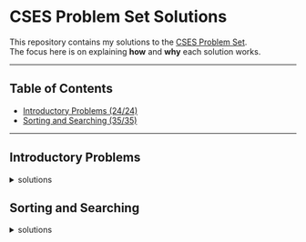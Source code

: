 # CSES Problem Set Solutions

This repository contains my solutions to the [CSES Problem Set](https://cses.fi/problemset/).  
The focus here is on explaining **how** and **why** each solution works.  

---

## Table of Contents
- [Introductory Problems (24/24)](#introductory-problems)
- [Sorting and Searching (35/35)](#sorting-and-searching)

---



## Introductory Problems

<details>
<summary>solutions</summary>
<details>
<summary>Weird Algorithm</summary>



---

### Idea
Start from a number `n` and repeatedly apply the following steps until `n = 1`:
- If `n` is even, divide it by 2.  
- If `n` is odd, multiply it by 3 and add 1.  

### Time Complexity
- O(log n) each operation reduces the number or changes it predictably.

---

</details>

<details>
<summary>Missing Number</summary>

---

### Problem Idea
- The sum of numbers from 1 to n is `total = n*(n+1)/2`.  
- Read the `n-1` numbers from input and calculate their sum.  
- Subtract this sum from the total to find the missing number.

### Time Complexity
- O(n). Space: O(1).

---

</details>

<details>
<summary>Repetitions</summary>

---

### Idea
- Iterate through the string while tracking the current run length of identical characters.  
- Update the maximum run length whenever it increases.  
- Reset counter back to 1 when encountering a different character.

### Time Complexity
- O(n). Space: O(1).

---

</details>

<details>
<summary>Increasing Array</summary>

---

### Idea
- Iterate through the array, keeping track of the previous element.  
- If the current element is smaller than the previous, increase it and add the difference to the total operations count.

### Time Complexity
- O(n). Space: O(1).

---

</details>

<details>
<summary>Permutations</summary>

---

### Idea
- For `n = 2` or `n = 3`, no valid permutation exists because consecutive numbers differ by 1.  
- For `n >= 4`, a valid permutation can be constructed by printing all even numbers first, followed by all odd numbers.  

### Time Complexity
- O(n). Space: O(1).

---

</details>

<details>
<summary>Number Spiral</summary>

---

### Idea
- Compare row `r` and column `c` to find the largest value in the spiral for that cell:  
  - If `c >= r`:
    - If `c` is odd: largest value at bottom of column `c^2 - r + 1`  
    - If `c` is even: largest value at top of column `(c-1)^2 + r`
  - If `r > c`:
    - If `r` is even: largest value at rightmost of row `r^2 - c + 1`  
    - If `r` is odd: largest value at leftmost of row `(r-1)^2 + c`  

### Time Complexity
- O(1)

---

</details>

<details>
<summary>Two Knights</summary>

---

### Idea
- Total ways to place 2 knights on a KxK board: `total = (k^2 * (k^2 - 1)) / 2` (binomial coefficient).  
- Knights attack each other only in `2x3` or `3x2` rectangles. Number of such rectangles: `2*(k-1)*(k-2)`.  
- Each rectangle contains exactly 2 attacking pairs. Total to subtract: `4*(k-1)*(k-2)`.  

### Formula
- `(k^2 * (k^2 - 1))/2 - 4*(k-1)*(k-2)`

### Time Complexity
- O(1)

---

</details>

<details>
<summary>Two Sets</summary>

---

### Idea
- Divide the set `{1, 2, ..., n}` into two sets with equal sum.  

### Total Sum Check
- Total sum `S = n*(n+1)/2`.  
- If `S` is odd, impossible, output `"NO"`.  
- If `S` is even, target sum per set = `S/2`.  

### Algo Steps
1. Initialize `left = 1` and `right = n`.  
2. If `n` is odd, place `right` in the first set and decrement `right`.  
3. Symmetrically pair remaining numbers:
   - `printPairs(left+1, right-1)` first set  
   - `printPairs(left, right)` second set  

### Key Insight
- Symmetric pairing `(i,n), (i+1,n-1), ...` ensures equal sums in both sets.

### Time Complexity
- O(n)

---

</details>




<details> 

<summary>Bit Strings</summary>

---


### Idea
- Count the number of binary strings of length `n`.  
- Each position can be either `0` or `1`, so total strings = `2^n`.  
- Since the answer can be very large, compute it modulo `10^9 + 7`.

### Algo Steps
1. Use binary exponentiation to compute `2^n % MOD` efficiently.  
   - Initialize `result = 1` and `base = 2`.  
   - While `n > 0`:
     - If the least significant bit of `n` is 1, multiply `result` by `base` modulo `MOD`.  
     - Square the `base` modulo `MOD`.  
     - Right shift `n` by 1 bit (`n >>= 1`).  

### Tricks
- Binary exponentiation reduces time complexity from O(n) to O(log n) by squaring the base and using bit manipulation.  

### Time Complexity
- O(log n) each bit of `n` is processed once.  

### Space Complexity
- O(1) only a few variables (`result`, `base`) are used.



---


</details>


<details>
<summary>Trailing Zeros</summary>

---

### Idea
- Count the number of trailing zeros in `n!` (n factorial).  
- Trailing zeros are created by factors of 10 in the factorial.  
- Since `10 = 2 * 5` and there are always more 2s than 5s in `n!`, the number of trailing zeros equals the number of times 5 divides `n!`.

### Algo Steps
1. Initialize a counter `count = 0` and a variable `factorial = 5`.  
2. While `factorial <= n`:
   - Add `n / factorial` (integer division) to `cnt`.  
   - Multiply `factorial` by 5 for the next power of 5.  
3. Output `count`.

### Tricks
- Only powers of 5 matter because 2s are abundant.  
- This requires a **very specific piece of knowledge**: understanding how factorials factor into primes.  
- There’s no need to compute `n!` explicitly, which would overflow quickly.  

### Time Complexity
- O(log_5 n) each power of 5 up to `n` is processed once.  

### Space Complexity
- O(1) only a few variables (`count`, `factorial`) are used.

### Dislike This Problem!!!!!
- Honestly, this problem is a bit *annoying* because it hinges entirely on knowing the 2*5 factorization trick.  
- Without that knowledge there’s no intuitive way to solve it efficiently, making it feel more like a “trivia fact” than a fun challenge.

---

</details>




<details>
<summary>Coin Piles</summary>

---

### Idea
- You are given two piles of coins with `a` and `b` coins.  
- On each move, you can remove either:
  - 2 coins from one pile and 1 coin from the other.  
- Determine if it is possible to empty both piles using these moves.

### Algo Steps
1. Ensure `a <= b` (swap if necessary).  
2. If `b > 2 * a`, it is **impossible** to empty both piles output `"NO"`.  
   - Reason: You cannot remove enough coins from the smaller pile to balance the larger.  
3. Compute the difference `diff = b - a`.  
4. Subtract `diff` moves of `(2 from larger, 1 from smaller)` to balance the piles:  
   - `b -= 2 * diff`  
   - `a -= diff`  
5. Now both piles are equal or nearly equal.  
6. Check divisibility conditions:  
   - If `a % 3 == 0` and `b % 3 == 0` = `"YES"`  
   - Or if `a % 3 == 1` and `b % 3 == 2` = `"YES"`  
   - Otherwise = `"NO"`

### Tricks
- Each move reduces the total number of coins by 3.  
- After removing difference-based moves, the remaining coins must be divisible according to the move rules.  
- This problem boils down to arithmetic reasoning, not simulation.

### Time Complexity
- O(1) per test case only a few arithmetic operations.  
- O(t) overall for `t` test cases.

### Space Complexity
- O(1) only a few variables are used.


---

</details>



<details>

<summary>Palindrome Reorder</summary>

---

### Idea
- Given a string, check if its letters can be rearranged to form a palindrome.  
- A string can form a palindrome if **at most one character has an odd count**.  
- Construct the palindrome by placing letters symmetrically around the center.

### Algo Steps
1. Count the frequency of each character in the string.  
2. Count how many characters have an odd frequency.  
   - If more than one, **output `"NO SOLUTION"`** and stop.  
3. Initialize a new string `answer` of the same length as the input.  
4. Use two pointers, `left` and `right`, to place characters symmetrically:  
   - For characters with even counts, place half at the `left` end and half at the `right` end.  
   - Decrement the character count accordingly.  
5. If there is a character with an odd count, place it in the middle (`answer[left]`).  

### Tricks
- Constructing a new string avoids issues from modifying the original string in place.  
- Symmetric placement ensures the resulting string is a valid palindrome.  

### Time Complexity
- O(n + 26) = O(n) counting characters and placing them takes linear time.  

### Space Complexity
- O(n) for the `answer` string and O(1) for the frequency array.

---

</details>


<details>

<summary>Gray Code</summary>

---

### Idea
- Generate the Gray code sequence of length `n`.  
- Gray code is a binary sequence where two successive numbers differ in exactly one bit.  
- Total number of codes = `2^n`.

### Algo Steps
1. Loop through all numbers `i` from `0` to `2^n - 1`.  
2. Convert each number into its Gray code using the formula:  
   - `gray = i ^ (i >> 1)` shifts the number right by one bit.  
   - XOR ensures that only one bit changes between consecutive numbers.  
3. Use a `bitset` to convert the number to a fixed-length binary string.  
4. Print only the last `n` bits to ensure consistent width.

### Tricks
- The formula `i ^ (i >> 1)` guarantees a Gray code sequence.  
- Using `bitset` simplifies binary formatting and avoids manual padding.  

### Time Complexity
- O(2^n) we must generate and print each of the `2^n` codes.  

### Space Complexity
- O(1) apart from the output string, only a few variables are used.  

---

</details>


<details>

<summary>Tower of Hanoi</summary>

---

### Idea
- The Tower of Hanoi puzzle has three rods and `n` disks of different sizes stacked on one rod in decreasing order (largest at the bottom).  
- The goal is to move all disks from the source rod to the target rod, following these rules:  
  1. Only one disk can be moved at a time.  
  2. Each move takes the top disk from one rod and places it on another.  
  3. No disk may be placed on top of a smaller disk.  


### Algo Steps
1. Define a recursive function `solve(from, to, aux, count)` that moves `count` disks:
   - If `count == 0`, return (base case).  
   - Move `count-1` disks from `from = aux` using `to` as helper.  
   - Move the largest disk from `from = to`.  
   - Move `count-1` disks from `aux = to` using `from` as helper.  
2. Read input `n` (the number of disks).  
3. Print the total number of moves: `2^n - 1`.  
4. Call `solve(1, 3, 2, n)` to move all disks from rod 1 to rod 3.  


### Tricks
- The recursion naturally models the puzzle’s divide-and-conquer structure.  
- The sequence of moves generated by recursion is guaranteed to solve the puzzle in the minimum number of steps.  


### Time Complexity
- O(2^n) each move is printed, and there are `2^n - 1` moves in total.  

### Space Complexity
- O(n) recursion depth is proportional to the number of disks.  

---

</details>



<details>
<summary>Creating Strings</summary>

---

### Idea
- Given a string `s` of length `n`, generate all distinct permutations of its characters.  
- Output the number of unique permutations followed by each permutation in lexicographic order.  

### Algo Steps
1. Define the DFS function:
   - `current_string`: stores the prefix being built.  
   - `remaining_letters`: stores the unused characters.  
   - If `remaining_letters` is empty, insert the constructed string into a set.  
2. For each position, choose one character, append it to `current_string`, and recurse on the reduced `remaining_letters`.  
3. Use a `set<string>` to automatically handle duplicates (important when the input string contains repeated characters).  
4. After DFS finishes, print the set size and each stored permutation in order.  

### Tricks
- DFS explores all possible orderings of characters.  
- Using a set ensures uniqueness and gives automatic lexicographic ordering.  

### Time Complexity
- **O(n · n!)** in the worst case (since there are `n!` permutations and each string construction takes O(n)).  
- With repeated characters, the number of unique permutations is lower.  
- This solution only works because n is no greater than 8 :)

### Space Complexity
- **O(n!)** to store all unique permutations in the set.  
- **O(n)** recursion depth for DFS. 


---
</details>


<details>
<summary>Apple Division</summary>

---

### Idea
- You are given `n` apples with integer weights.  
- Split them into two groups such that the **absolute difference of their total weights** is minimized.  

### Algo Steps
1. Use recursive DFS to try all possible partitions:  
   - At each step, decide whether to place the current apple into the **left group** or the **right group**.  
   - When all apples are assigned, compute the difference `abs(left - right)` and update the minimum.  
2. Start the DFS with the first apple placed in the left group to avoid symmetric duplicates.  
3. After recursion finishes, print the minimal difference.  

### Tricks
- The problem is equivalent to finding a partition of the array into two subsets with the closest possible sums.  
- DFS (brute force) is efficient enough because `n ≤ 20`, meaning at most `2^20 ≈ 1e6` recursive states.  

### Time Complexity
- **O(2^n)** since each apple can go to one of two groups.  
- This is feasible for `n ≤ 20`.  

### Space Complexity
- **O(n)** recursion depth (one function call per apple).  

---
</details>



<details>
<summary>Chessboard and Queens</summary>

---

### Idea
- You have an `8x8` chessboard with some squares blocked (`*`).  
- Place **8 queens** on the board such that no two queens attack each other and no queen is placed on a blocked square.  

### Algo Steps
1. Use **recursive DFS** column by column:  
   - For the current column, try placing a queen in each row.  
   - Skip rows that are blocked or attacked by previously placed queens.  
2. Maintain arrays to quickly check conflicts:  
   - `check_row[row]` whether a row already has a queen.  
   - `check_column[col]` whether a column already has a queen.  
   - `check_diag_left[row+col]` whether the top-left to bottom-right diagonal has a queen.  
   - `check_diag_right[N-1+row-col]` whether the top-right to bottom-left diagonal has a queen.  
3. When placing a queen:  
   - Mark the row, column, and diagonals as occupied.  
   - Recurse to the next column with `queen_count + 1`.  
   - Backtrack by unmarking after recursion.  
4. If `queen_count == 8` (all queens placed), increment the solution count.  
5. At the end, print the total number of valid arrangements.  

### Tricks
- **Column-first DFS** ensures each column has exactly one queen, simplifying conflict checks.  
- Using **precomputed arrays for rows and diagonals** allows O(1) conflict checks per placement.  
- Backtracking guarantees all valid configurations are explored without double counting.  

### Time Complexity
- **O(8!)** roughly 40,000. 
- Efficient enough because `N = 8`.  

### Space Complexity
- **O(N)** recursion depth and arrays for rows, columns, and diagonals (constant size for N=8).  

---
</details>



<details>
<summary>Raab Game</summary>

---

### Idea
- You are given three integers: `n` (number of players), `a` (number of players with low skill), and `b` (number of players with high skill).  
- You need to arrange the players in a line such that:
  - The first group has **strictly increasing numbers** for high-skilled players.  
  - The second group has **strictly decreasing numbers** for low-skilled players.  
  - The arrangement satisfies the Raab game rules, or report `NO` if impossible.

### Algo Steps
1. **Check feasibility**:
   - The total of `a + b` must be ≤ `n`.  
   - Both `a` and `b` must be non-zero if one of them is non-zero (special case `a = b = 0` is allowed).  
2. **Construct the line** based on skill:
   - If `a <= b`:
     - Print **low-skilled players in decreasing order** first.  
     - Print **high-skilled players in increasing order** next.  
   - If `a > b`:
     - Print **high-skilled players in increasing order** first.  
     - Print **low-skilled players in decreasing order** next.  
3. **Handle the remaining players**:
   - Fill remaining positions (`n - (a + b)`) with descending numbers before or after the sequences as required to maintain rules.  

### Tricks
- By arranging the **max-skilled group first or last** and using **decreasing/increasing sequences**, the Raab game constraints are satisfied.  
- Using separate functions for small (`handleSmall`) and big (`handleBig`) sequences simplifies construction.  

### Time Complexity
- **O(n)** to construct and print the line.  

### Space Complexity
- **O(1)** extra space; only a few integers are used.  

---
</details>



<details>
<summary>MEX Grid Construction</summary>

---

### Idea
- You are given an integer `n`.  
- Construct an `n x n` grid of integers such that **every row and every column contains distinct numbers starting from 0**, and each number is the **minimum excluded value (MEX)** for its row and column.  

### Algo Steps
1. Initialize two maps:
   - `row_values[row]` to track numbers already used in each row.  
   - `column_values[col]` to track numbers already used in each column.  
2. Loop through each cell `(row, column)`:
   - Start with `val = 0`.  
   - Increment `val` until it is **not present in the current row or column**.  
   - Assign `val` to the current cell.  
   - Insert `val` into both `row_values[row]` and `column_values[column]`.  
3. Print the grid row by row.  

### Tricks
- By always choosing the **smallest non-used number** for each cell (MEX), the algorithm guarantees that **all row and column constraints are satisfied**.  
- Using unordered sets ensures **O(1) average lookup** for previously used numbers.  

### Time Complexity
- **O(n² * n)** in the worst case, because each cell may need to increment `val` up to `n` times.  
- Practically, the number of increments per cell is small, making it efficient for reasonable `n`.  

### Space Complexity
- **O(n²)** to store used values for rows and columns.  

---
</details>


<details>
<summary>Knight Moves Grid</summary>

---

### Idea
- You are given a chessboard of size `n x n`.  
- Starting from the top-left corner `(0,0)`, fill the grid with the **minimum number of knight moves** required to reach each square.  
- A knight in chess moves in an "L-shape": two squares in one direction and one square perpendicular (8 possible moves).

### Algo Steps
1. Define knight move directions using arrays `dr` and `dc` (8 possibilities).  
2. Initialize:
   - `grid[row][col]` to store the minimum number of moves to reach `(row,col)`.  
   - `seen[row][col]` to mark visited squares.  
   - A BFS queue starting from `(0,0)` with distance `0`.  
3. Run **Breadth-First Search (BFS)**:
   - Pop a cell `(row,col)` from the queue.  
   - For each of the 8 knight moves, compute `(moveRow, moveColumn)`.  
   - If the new cell is within bounds and not visited:  
     - Mark it visited.  
     - Assign `grid[moveRow][moveColumn] = grid[row][col] + 1`.  
     - Push it into the BFS queue.  
4. After BFS completes, print the grid row by row.  

### Tricks
- BFS guarantees the shortest path in an unweighted graph.  
- Treating each square as a graph node and knight moves as edges ensures that the first time a square is reached, it's via the **minimum number of moves**.  

### Time Complexity
- **O(n²)**, since each of the `n²` cells is visited at most once and each cell checks up to 8 moves.  

### Space Complexity
- **O(n²)** for the grid and visited arrays, plus the BFS queue.  

---
</details>



<details>
<summary>Grid Coloring I</summary>

---

### Idea
- You are given an `n x m` grid filled with letters `A, B, C, D`.  
- The task is to **recolor the grid** so that:
  1. Each cell is replaced with the **next letter cyclically** (`A to B to C to D to A`).  
  2. No two adjacent cells (above or left) have the same letter.  
- If it’s not possible (conflict cycles endlessly), output `"IMPOSSIBLE"`.



### Algo Steps
1. **Read input dimensions** `n, m` and the initial grid.  
2. For each cell `(row, column)`:
   - Shift the current character cyclically using:  
     ```
     c = 'A' + (c - 'A' + 1) % 4
     ```
   - Check for adjacency conflicts:
     - If `column > 0` and the new character equals the **left neighbor**.  
     - If `row > 0` and the new character equals the **top neighbor**.  
   - If a conflict occurs, keep shifting forward cyclically.  
   - Track the number of attempts. If more than **4 shifts** are required, print `"IMPOSSIBLE"` and terminate.  
3. Print the modified grid row by row.  


### Tricks
- Since there are only 4 letters (`A-D`), trying at most 4 shifts ensures we cover all possibilities.  
- The `count >= 5` guard ensures we don’t get stuck in an infinite loop where no valid letter can be placed.  


### Time Complexity
- **O(n × m × 4)** ≈ **O(n × m)**, since each cell tries at most 4 shifts.  

### Space Complexity
- **O(n × m)** for storing the grid.  

---
</details>



<details>
<summary>Digit Queries</summary>

---

### Idea
- Imagine concatenating all positive integers into an infinite sequence:  123456789101112131415...
- Given an index `k`, find which **digit** appears at that position.


### Algo Steps
1. **Initialization**  
 - Start with numbers of length `len = 1`.  
 - The total count of digits in this block = `9` (since numbers `1–9` are single-digit).  

2. **Find the block containing `k`**  
 - While `k` is greater than the number of digits in the current block (`total * len`), subtract and move to the next block.  
 - Update:
   - `len` (digit length of numbers in the block).  
   - `total` (number of numbers in this block).  

3. **Locate the exact number and digit**  
 - `start = 10^(len-1)` (first number in this block).  
 - `numberIndex = (k-1) / len` (which number in this block).  
 - `digitIndex = (k-1) % len` (which digit inside that number).  

4. **Extract the digit**  
 - `number = start + numberIndex`.  
 - Convert to string and take `s[digitIndex]`.  


### Example Walkthrough
- Query: `k = 15`  
- Sequence: 123456789101112131415...
- Step 1: len = 1 and digits covered = 9
   - k = 15 > 9, subtract, k = 6, len = 2
- Step 2: len = 2, numbers from 10 to 99
   - Each contributes 2 digits, so block fits.
- Step 3: start = 10, numberIndex = (6-1)/2 = 2, digitIndex = (6-1)%2 = 1
   - number = 10 + 2 = 12, "12"
   - Answer = "12"[1] = 2

So the **15th digit = 2**.


### Complexity
- **Time Complexity**: O(log k), since we jump across digit-length blocks.  
- **Space Complexity**: O(1), only storing small variables and at most one string.  

---
</details>




<details>
<summary>String Reorder</summary>

---

### Idea
- Given a string `s` consisting of uppercase letters (`A–Z`), reorder its characters to form a new string such that:
  - **No two identical characters are adjacent**.  
  - If it is impossible, print `-1`.  


### Algor Steps
1. **Count frequencies**  
   - Use an array `container[26]` to store the frequency of each letter.  
   - Keep a set of characters that still have occurrences left.  

2. **Check feasibility**  
   - If the **most frequent character** occurs more than `ceil(n/2)` times, then it is impossible (output `-1`).  

3. **Greedy construction**  
   - Start with the lexicographically smallest available character.  
   - At each step:
     - Pick a character that is not equal to the previously placed one.  
     - Append it to the result string.  
     - Decrease its frequency.  
     - If the previous character still has remaining count, push it back into the candidate set.  

4. **Handle leftovers**  
   - If at some point one character still remains in large numbers (e.g., too many `T`s compared to others), then interleave it with the remaining different characters to avoid adjacency.  
   - Append them alternately until all are used.  

5. **Output result**  
   - Print the constructed string.  


### Example Walkthrough
Input: AABBB

Steps:  
- Frequencies: A=2, B=3.  
- Max frequency = 3, total = 5 is possible.  
- Build string greedily:  
  - Pick `A "A"`  
  - Pick `B "AB"`  
  - Pick `A "ABA"`  
  - Remaining `B`s trail `"ABABB"`  

Output: ABABB

### Tricks
- The greedy approach works because we always ensure the "most dangerous" character (the one with the highest frequency) is spread out.  
- If at any point it cannot be interleaved, we output `-1`.  

### Complexity
- **Time Complexity**: O(n log 26)  
  - `n` = string length.  
  - alphabet is only 26 characters.  
  - Dominated by set operations and frequency checks.  
- **Space Complexity**: O(26), constant.  



---
</details>



<details>
<summary>Grid Path Description</summary>

---

### Idea
- You are given a **7×7 grid** (49 cells total).  
- Start at the **top-left corner (0,0)** and move step by step according to a string `path` of length **48**.  
- Each character in `path` is either:
  - A fixed direction (`U`, `D`, `L`, `R`)  
  - Or a wildcard `?` (you may choose any direction).  
- You must visit **all 49 cells exactly once** (self-avoiding walk).  
- Count how many valid paths match the description.  


### Algo Steps
1. **State Representation**  
   - Track the current cell `(row, column)`.  
   - Keep `seen[row][column]` to mark visited cells.  
   - Keep `move_count` to track how many steps have been taken.  

2. **Base Case**  
   - If you reach the bottom-left cell `(6,0)` **before 48 moves**, the path is invalid.  
   - If you reach `(6,0)` **exactly at move 48**, increment `result`.  

3. **Pruning (Optimization)**  
   - If the current cell is “boxed in” (surrounded in such a way that it forces a dead-end split), prune early.  
   - Example checks:  
     - If up and down are blocked, but left and right are open, dead end.  
     - If left and right are blocked, but up and down are open, dead end.  

4. **Recursive DFS**  
   - Mark the current cell as visited.  
   - If the next move is a fixed direction:
     - Move only in that direction if possible.  
   - If the next move is `?`:
     - Try all 4 possible directions.  
   - After exploring, backtrack by unmarking the current cell.  

5. **Output**  
   - Print the total count of valid paths.  


### Tricks
- The key is **heavy pruning** — without it, the search space is too large.  
- Ensuring correctness requires careful boundary and dead-end checks.  


### Example Walkthrough
- Input:  ???????????????????????????????????????????????? (all wildcards)

- Steps:  
   - Start at `(0,0)`.  
   - At each step, branch into all possible moves.  
   - Use pruning to avoid exploring dead-end paths.  
   - After full exploration, result = **88418** (the known answer for the CSES problem).  


### Complexity
- **Worst Case**: Naive recursion explores `4^48` paths (impossible to compute).  
- **With pruning**: Reduces drastically, making the solution feasible.  
- **Space Complexity**: O(7×7) = O(49) for the grid.  


---
</details>
</details>



## Sorting and Searching

<details>
<summary>solutions</summary>
<details>
<summary>Distinct Numbers</summary>

---

### Idea
- You are given **n integers**.  
- The task is to count how many **distinct numbers** appear in the input.  
- For example:  
  - Input: `5` followed by `2 3 2 2 3`  
  - Distinct values are `{2,3}` and Answer: `2`.


### Algo Steps
1. **Input**  
   - Read `n` (the number of integers).  
   - Read the `n` integers into memory.  

2. **Data Structure**  
   - Use a **set** (ordered, unique container) to automatically remove duplicates.  

3. **Insert Elements**  
   - Loop over all input integers and insert each into the set.  
   - Since a set only keeps unique values, duplicates are ignored.  

4. **Result**  
   - The answer is simply the **size of the set**.  

### Complexity
- **Time Complexity**:  
   - Inserting into a set is `O(log n)` per element.  
   - For `n` elements, total = `O(n log n)`.  

- **Space Complexity**:  
   - The set holds at most `n` unique integers `O(n)`.  


### Tricks
- Using a set is the **simplest way** to handle duplicates.  
- Alternatively, an **unordered_set** can reduce time to average `O(n)`, but you run the risk of hash collisions and TLE (which occurs in the last test case!) 

---

</details>



<details>
<summary>Apartments</summary>

---

### Idea
- You are given:  
  - `n` = number of applicants.  
  - `m` = number of available apartments.  
  - `k` = maximum allowed difference in apartment size.  
- Each applicant requests an apartment of a certain size (`desired[i]`).  
- Each available apartment has a given size (`available[j]`).  
- An applicant can take an apartment if the **absolute difference** between the desired size and the apartment size is **≤ k**.  
- Each apartment can be assigned to **at most one applicant**.  
- The task: **maximize the number of applicants who get an apartment**.  


### Algo Steps
1. **Input**  
   - Read integers `n, m, k`.  
   - Read list `desired` of size `n`.  
   - Read list `available` of size `m`.  

2. **Sort Both Lists**  
   - Sort `desired` in ascending order.  
   - Sort `available` in ascending order.  
   - Sorting makes it easier to match applicants with apartments greedily.  

3. **Two-Pointer Matching**  
   - Start from the **largest applicant request** and the **largest apartment**.  
   - While both lists still have elements:
     - If `|available[j] - desired[i]| ≤ k`, assign apartment then increment counter, move both pointers.  
     - If `available[j] > desired[i]`, the apartment is too large so move to a smaller apartment.  
     - Else, the applicant’s request is too large so move to a smaller request.  

4. **Result**  
   - After the loop, `counter` holds the maximum number of successful assignments.  


### Complexity
- **Sorting**: `O(n log n + m log m)`  
- **Two-pointer traversal**: `O(n + m)`  
- **Total**: `O(n log n + m log m)`  

- **Space Complexity**: `O(n + m)` for storing the input arrays.  


### Tricks
- The **two-pointer approach** is key: always match the largest possible valid pairs before moving down.  
- Sorting ensures that once a match fails, you can safely move one pointer without missing future opportunities.  
- This is a standard **greedy matching problem** pattern.  


</details>



<details>
<summary>Ferris Wheel</summary>

---

### Idea
- You are given:  
  - `n` = number of children.  
  - `x` = maximum allowed weight per gondola.  
- Each child has a weight `listOfWeights[i]`.  
- Each gondola can carry **at most two children**, and their combined weight cannot exceed `x`.  
- The task: **minimize the number of gondolas needed** to carry all children.  


### Algo Steps
1. **Input**  
   - Read integers `n` and `x`.  
   - Read list `listOfWeights` of size `n`.  

2. **Sort the Weights**  
   - Sort `listOfWeights` in ascending order.  
   - Sorting allows pairing the **lightest and heaviest** children efficiently.  

3. **Two-Pointer Pairing**  
   - Initialize two pointers:  
     - `left = 0` lightest child.  
     - `right = n-1` heaviest child.  
   - Initialize `counter = 0` to count gondolas.  
   - While `left <= right`:  
     - If `listOfWeights[left] + listOfWeights[right] ≤ x`, pair them in one gondola (`left++`).  
     - Always place `right` in a gondola (`right--`).  
     - Increment `counter` for each gondola used.  

4. **Result**  
   - After the loop, `counter` holds the **minimum number of gondolas** needed.  


### Complexity
- **Sorting**: `O(n log n)`  
- **Two-pointer traversal**: `O(n)`  
- **Total**: `O(n log n)`  

- **Space Complexity**: `O(n)` for storing the weights.  


### Tricks
- The **two-pointer approach** is key: pair the **lightest remaining child with the heaviest** to minimize the number of gondolas.  
- Sorting ensures that once a child is paired, you can safely move pointers without missing future opportunities.  
- This is a standard **greedy pairing problem** pattern.  

---

</details>




<details>
<summary>Concert Tickets</summary>

---

### Idea
- You are given:  
  - `n` = number of available tickets.  
  - `m` = number of customers.  
- Each ticket has a price `ticket_prices[i]`.  
- Each customer has a maximum price `t` they are willing to pay.  
- Each customer can buy **at most one ticket**, and each ticket can be sold **at most once**.  
- The task: **for each customer, assign the most expensive ticket ≤ their budget** or `-1` if no such ticket exists.  


### Algo Steps
1. **Input**  
   - Read integers `n` and `m`.  
   - Read `n` ticket prices and store them in a `multiset` (allows duplicates and fast removals).  
   - Read `m` customer budgets.  

2. **Process Each Customer**  
   - For each customer with budget `t`:  
     - Use `lower_bound(t+1)` on the `multiset` to find the first ticket **greater than `t`**.  
     - If the iterator points to the beginning, no ticket ≤ `t` exists → output `-1`.  
     - Otherwise, move the iterator one step back to get the **largest ticket ≤ t**.  
     - Output the ticket price and remove it from the `multiset` (sold).  


### Complexity
- **Insert `n` tickets into multiset**: `O(n log n)`  
- **Process each of `m` customers**: each `lower_bound` + erase = `O(log n)`  
- **Total**: `O((n+m) log n)`  

- **Space Complexity**: `O(n)` for storing ticket prices.  


### Tricks
- Using a `multiset` allows:  
  - Fast search for the largest ticket ≤ budget.  
  - Automatic handling of duplicate ticket prices.  
- The `lower_bound(t+1)` trick ensures you get the **largest ticket ≤ t** efficiently.  
- Erasing the ticket from the `multiset` prevents it from being sold twice.  

---

</details>



<details>
<summary>Restaurant Customers</summary>

---

### Idea
- You are given:  
  - `n` = number of customer groups.  
- Each group has:  
  - `a` = arrival time.  
  - `b` = departure time.  
- The task: **find the maximum number of customers present in the restaurant at any moment**.  


### Algo Steps
1. **Input**  
   - Read integer `n`.  
   - For each customer group, read arrival `a` and departure `b`.  

2. **Create Events**  
   - Represent each arrival as `(time, +1)` and each departure as `(time, -1)`.  
   - Store all events in a single list `customers`.  

3. **Sort Events**  
   - Sort the events by time:  
     - If two events have the same time, **arrivals (+1) come before departures (-1)**.  
   - Sorting ensures that overlapping intervals are counted correctly.  

4. **Sweep Through Events**  
   - Initialize `cur = 0` (current number of customers) and `mx = 0` (maximum).  
   - Iterate through the events:  
     - Add the event type (`+1` for arrival, `-1` for departure) to `cur`.  
     - Update `mx = max(mx, cur)`.  

5. **Result**  
   - After processing all events, `mx` holds the **maximum number of customers simultaneously in the restaurant**.  


### Complexity
- **Creating events**: `O(n)`  
- **Sorting events**: `O(n log n)`  
- **Sweeping through events**: `O(n)`  
- **Total**: `O(n log n)`  

- **Space Complexity**: `O(n)` for storing events.  


### Tricks
- Use a **sweep line / event-based approach**: arrivals increase count, departures decrease count.  
- Sorting events carefully ensures correct handling when arrivals and departures happen at the same time.  
- Representing events as `(time, type)` pairs simplifies both sorting and iteration.  

---

</details>




<details>
<summary>Movie Festival</summary>

---

### Idea
- You are given:  
  - `n` = number of movies.  
- Each movie has:  
  - `start` = start time.  
  - `end` = end time.  
- Each movie takes exactly the interval `[start, end)`.  
- The task: **attend the maximum number of non-overlapping movies**.  


### Algo Steps
1. **Input**  
   - Read integer `n`.  
   - For each movie, read `start` and `end` times.  

2. **Store Movies**  
   - Use a `struct Movie` with `start` and `end`.  
   - Store all movies in a `vector<Movie>` called `movies`.  

3. **Sort Movies by End Time**  
   - Sort `movies` in ascending order of `end` time.  
   - If two movies end at the same time, sort by `start` time.  
   - Sorting ensures the greedy approach works correctly (always pick the movie that ends earliest).  

4. **Greedy Selection**  
   - Initialize `prev = 0` (end time of the last attended movie) and `counter = 0`.  
   - Iterate through the sorted movies:  
     - If `movie.start >= prev`, you can attend this movie.  
       - Increment `counter`.  
       - Set `prev = movie.end`.  
     - Otherwise, skip the movie.  

5. **Result**  
   - After iterating through all movies, `counter` holds the **maximum number of non-overlapping movies** you can attend.  


### Complexity
- **Sorting**: `O(n log n)`  
- **Greedy traversal**: `O(n)`  
- **Total**: `O(n log n)`  

- **Space Complexity**: `O(n)` for storing the movies.  


### Tricks
- Always **sort by end time** first — this is the core of the greedy approach.  
- Using a struct with `start` and `end` makes the code more readable, but using `pair<end,start>` works as well.  
- Once a movie is selected, update `prev` to its **end time**, not start.  
- This is a classic **interval scheduling problem** pattern in competitive programming.  

---

</details>



<details>
<summary>Sum of Two Values</summary>

---

### Idea
- You are given:  
  - `n` = number of elements in the array.  
  - `x` = target sum.  
- You need to find **two distinct elements** in the array whose sum is exactly `x`.  
- If such a pair exists, output their **1-based indices**. Otherwise, output `"IMPOSSIBLE"`.  


### Algo Steps
1. **Input**  
   - Read integers `n` and `x`.  
   - Read array of `n` elements.  

2. **Use a Map to Track Seen Values**  
   - Create a map `seen` that stores `value -> index`.  
   - Iterate through the array:  
     - For each element `a[i]`, check if `x - a[i]` exists in `seen`.  
       - If it does, you have found a valid pair: output the indices.  
     - Otherwise, add `a[i]` to `seen` with its index.  

3. **Output Result**  
   - If no pair is found after iterating through the array, print `"IMPOSSIBLE"`.  


### Complexity
- **Time Complexity**: `O(n)`  
  - Each lookup and insertion in `map` is amortized `O(log n)`.  
- **Space Complexity**: `O(n)` for storing the map of seen elements.  


### Tricks
- Using a **hash map** (or `std::map`) allows checking in `O(log n)` whether a complement exists.  
- Store **indices** in the map to output the solution directly.  
- This is a classic **two-sum problem** pattern in competitive programming.  

---

</details>




<details>
<summary>Maximum Subarray Sum</summary>

---

### Idea
- You are given:  
  - `n` = number of elements in the array.  
  - An array of integers of length `n`.  
- The task: **find the maximum sum of any contiguous subarray**.  


### Algo Steps
1. **Input**  
   - Read integer `n`.  
   - Read array of `n` integers.  

2. **Kadane’s Algorithm**  
   - Initialize two variables:  
     - `cur` = current subarray sum, initially `0`.  
     - `mx` = maximum subarray sum, initially `-∞`.  
   - Iterate through the array:  
     - Add the current element to `cur`.  
     - Update `mx = max(mx, cur)`.  
     - If `cur < 0`, reset `cur = 0` (start a new subarray).  

3. **Output Result**  
   - After iterating, `mx` contains the **maximum subarray sum**.  


### Complexity
- **Time Complexity**: `O(n)` — single pass through the array.  
- **Space Complexity**: `O(1)` — only a few variables are used.  


### Tricks
- Kadane’s algorithm works by keeping track of the **current running sum** and **resetting it when it becomes negative**.  
- This is a standard **greedy + dynamic programming** pattern for maximum subarray problems.  
- Handles arrays with negative numbers correctly by initializing `mx` to `-∞`.  

---

</details>




<details>
<summary>Stick Lengths</summary>

---

### Idea
- You are given:  
  - `n` = number of sticks.  
  - An array of stick lengths `sticks[i]`.  
- The task: **make all sticks the same length** with the **minimum total cost**, where changing a stick’s length costs the absolute difference.  

- Key observation: the **median** of the stick lengths minimizes the sum of absolute differences.  


### Algo Steps
1. **Input**  
   - Read integer `n`.  
   - Read array `sticks` of length `n`.  

2. **Sort the Stick Lengths**  
   - Sort `sticks` in ascending order.  
   - The median is at index `n / 2`.  

3. **Compute Minimum Cost**  
   - Initialize `mn = 0`.  
   - For each stick length `stick`:  
     - Add `abs(stick - median)` to `mn`.  

4. **Output Result**  
   - Print `mn`, the minimum total adjustment cost.  


### Complexity
- **Sorting**: `O(n log n)`  
- **Sum calculation**: `O(n)`  
- **Total**: `O(n log n)`  

- **Space Complexity**: `O(n)` for storing stick lengths.  


### Tricks
- Choosing the **median** as the target minimizes the sum of absolute differences (a standard property in statistics).  
- Sorting is necessary to find the median efficiently.  
- This is a **greedy / statistical observation** problem common in CSES and competitive programming.  

---

</details>



<details>
<summary>Missing Coin Sum</summary>

---

### Idea
- You are given:  
  - `n` = number of coins.  
  - An array `coins[i]` of positive integer coin values.  
- The task: **find the smallest positive integer that cannot be formed as a sum of any subset of coins**.  

- Key observation: if you process the coins in **ascending order** and maintain a running `prefix` sum of constructible values:  
  - If a coin is greater than `prefix`, then `prefix` cannot be formed.  
  - Otherwise, add the coin to `prefix` to extend the range of sums.  


### Algo Steps
1. **Input**  
   - Read integer `n`.  
   - Read array `coins` of length `n`.  

2. **Sort Coins**  
   - Sort `coins` in ascending order.  
   - This ensures that you always extend the range of constructible sums in order.  

3. **Find Missing Sum**  
   - Initialize `prefix = 1` (smallest positive sum to construct).  
   - Iterate through `coins`:  
     - If `coins[i] > prefix`, output `prefix` and terminate — it's the smallest missing sum.  
     - Otherwise, update `prefix += coins[i]`.  

4. **Output Result**  
   - After iterating all coins, print `prefix` (smallest unconstructible sum).  


### Complexity
- **Sorting**: `O(n log n)`  
- **Prefix computation**: `O(n)`  
- **Total**: `O(n log n)`  

- **Space Complexity**: `O(n)` for storing coins.  


### Tricks
- Sorting is key: ensures that you always try to build sums from smallest to largest.  
- The **prefix sum approach** is greedy: it always keeps track of the largest sum that can be formed with coins processed so far.  
- This is a classic **constructive greedy problem** in competitive programming.  


---

</details>


<details>
<summary>Collecting Numbers</summary>

---

### Idea
- You are given:  
  - `n` = number of cards, numbered `1` to `n`.  
  - A sequence of `n` integers representing the order in which cards appear.  
- The task: **determine the minimum number of rounds required to collect all cards in increasing order**.  
  - In one round, you can take a contiguous subsequence of cards in **strictly increasing order**.  


### Algo Steps
1. **Input**  
   - Read integer `n`.  
   - Read array of length `n` representing card order.  

2. **Track Seen Cards**  
   - Use a boolean array `seen` of size `n+1`.  
   - Iterate through the cards:  
     - If the previous card (`x-1`) has **not been seen yet**, increment `counter` (new round required).  
     - Mark the current card `x` as seen.  

3. **Output Result**  
   - Print `counter`, the **minimum number of rounds** needed.  


### Complexity
- **Time Complexity**: `O(n)` — single pass through the array.  
- **Space Complexity**: `O(n)` — for `seen` array.  


### Tricks
- The key observation: a **new round** is needed whenever the previous number has not been collected yet.  
- Using a **boolean array** allows constant-time checks for previous numbers.  
- This is a classic **greedy approach** for sequence-based collection problems.  


---

</details>



<details>
<summary>Collecting Numbers II</summary>

---

### Idea
- You are given:
  - `n` numbers arranged in an array `elements[1..n]` (1-based indexing).  
  - `m` swap operations `(a, b)` that swap two positions in the array.  
- Define a **round** as collecting numbers in increasing order starting from 1.  
- The task: **after each swap, determine the minimum number of rounds needed to collect all numbers**.


### Observations
- A round is defined by **contiguous increasing sequences**.  
- Only neighbors `x-1` and `x+1` matter for counting new rounds.  
- You can track **positions of each number** using a `pos[number]` array.  
- Initially, the number of rounds is `1` plus the count of numbers whose **position is less than the previous number**.


### Algorithm Steps

1. **Input & Initialization**
   - Read integers `n` and `m`.
   - Read array `elements[1..n]`.  
   - Initialize `pos[number]` as the current position of each number.  
   - Initialize `counter = 1`.  
   - Count initial rounds:
     ```cpp
     rep(i, 2, n) 
         if (pos[i] < pos[i - 1]) 
             ++counter;
     ```

2. **Update Function**
   - For a swap `(a, b)`:
     - Check neighbors of `elements[a]` (`elements[a]-1` and `elements[a]+1`) and update `counter` if the relative order changes.  
     - Repeat for `elements[b]`.  
     - Update `pos[elements[a]]` and `pos[elements[b]]`.  
     - Swap the elements in the array.

3. **Process Queries**
   - For each swap `(a, b)`:
     - Call `update(a, b)`.
     - Output the current `counter` (minimum rounds after the swap).


### Complexity
- **Initialization**: `O(n)` to populate `pos` and count initial rounds.  
- **Each swap**: `O(1)` since only neighbors are checked.  
- **Total**: `O(n + m)`  
- **Space Complexity**: `O(n)` for `elements` and `pos` arrays.


### Tricks
- Use **1-based indexing** for simplicity when checking neighbors.  
- Only **neighbors matter**; no need to check the entire array after each swap.  
- Maintaining the `pos` array allows **constant-time updates** of rounds.


---

</details>



<details>
<summary>Playlist</summary>

---

### Idea
- You are given:
  - A playlist of `n` songs, each represented by an integer.  
- The task: **find the length of the longest contiguous subsequence with all distinct songs**.  

This is equivalent to finding the **longest subarray with unique elements**.


### Observations
- A brute-force approach (checking all subarrays) would be `O(n²)` and too slow.  
- Use the **two pointers / sliding window technique** with a set:
  - Pointer `i` → right boundary of the window (current song being added).  
  - Pointer `j` → left boundary of the window (used to remove duplicates).  
- Maintain a `set` of seen songs inside the current window.  
- When a duplicate is found:
  - Move `j` forward and erase songs until the duplicate is removed.  
- Track the current window size (`counter`) and update the maximum length (`mx`).  


### Algorithm Steps

1. **Input & Initialization**
   - Read integer `n` (number of songs).  
   - Read array `songs[0..n-1]`.  
   - Initialize an empty set `seen`.  
   - Initialize pointers `j = 0`, `counter = 0`, `mx = 0`.  

2. **Sliding Window**
   - For each index `i` from `0..n-1`:  
     - While `songs[i]` is already in `seen`:  
       - Remove `songs[j]` from the set.  
       - Increment `j` and decrement `counter`.  
     - Add `songs[i]` to `seen`.  
     - Increment `counter`.  
     - Update `mx = max(mx, counter)`.  

3. **Output**
   - Print `mx` (the maximum window size with all distinct songs).  


### Complexity
- **Time Complexity:**  
  - Each song is added once and removed once → `O(n log n)` (because of `set` operations).  
  - If `unordered_set` is used, average complexity improves to `O(n)`.  
- **Space Complexity:**  
  - `O(n)` for storing the set of songs.  


### Tricks
- The **two pointers** technique is crucial to avoid `O(n²)` checking.  
- Using a set allows **fast duplicate detection and removal**.  
- Alternative: `unordered_set` can optimize constant factors for faster runtime.  

---

</details>


<details>
<summary>Cubes</summary>

---

### Idea
- You are given:
  - An integer `n` (number of cubes).
  - A sequence of cube sizes `k₁, k₂, …, kₙ`.  
- The task: **build the tallest possible tower by stacking cubes** such that:
  - Each new cube must be placed on top of a cube **strictly larger** than it.  

This reduces to simulating the tower construction with greedy logic.


### Observations
- The problem is equivalent to maintaining the **top cube of each tower**:
  - If there exists a tower whose top cube is **greater than `k`**, replace that top with `k`.
  - Otherwise, start a new tower with `k`.  
- This is essentially the **patience sorting** technique (also used in LIS problems).
- A `multiset` maintains current tower tops in sorted order:
  - `lower_bound(k+1)` finds the smallest tower top strictly greater than `k`.
  - If such a tower exists → replace its top with `k` (erase old top, insert `k`).
  - If not → insert `k` as a new tower.


### Algorithm Steps

1. **Input & Initialization**
   - Read integer `n`.  
   - Initialize an empty multiset `cubes`.  

2. **Processing Cubes**
   - For each cube size `k`:  
     - Use `it = cubes.lower_bound(k+1)` to find the smallest top strictly greater than `k`.  
     - If `it != cubes.end()`:
       - Remove that tower top (`cubes.erase(it)`).
     - Insert `k` into the multiset.  

3. **Output**
   - The number of towers is equal to the size of the multiset:  
     ```cpp
     cout << cubes.size() << endl;
     ```


### Complexity
- **Time Complexity:**  
  - Each cube requires one `lower_bound` and at most one `erase` and `insert`.  
  - Each operation is `O(log n)`.  
  - Total complexity: `O(n log n)`.  

- **Space Complexity:**  
  - `O(n)` in the worst case (all cubes form separate towers).  


### Tricks
- Using `lower_bound(k+1)` instead of `lower_bound(k)` ensures **strictly larger** matching.  
- `multiset` allows duplicate tower tops, which is important when multiple towers can have the same size.  
- This is the same idea behind the **LIS patience sorting algorithm**, but here we directly need the number of piles (towers), not their length.  

---

</details>


<details>
<summary>Traffic Lights</summary>

---

### Idea
- You are given:
  - A street of length `x`.
  - `n` traffic light placements at positions `p₁, p₂, …, pₙ`.  
- The task: **after each light is added, output the length of the longest segment without traffic lights**.  

This simulates splitting the street into intervals as new lights are placed.


### Observations
- Initially, the street is a single segment `[0, x]` of length `x`.  
- Each time a new light is placed at position `p`:
  - It **splits an existing segment** `[down, up]` into two segments: `[down, p]` and `[p, up]`.  
- To efficiently track:
  - A `set` of positions of lights (including `0` and `x`).
  - A `multiset` of segment lengths.
- When inserting a new light:
  1. Find the neighbors `down = prev(p)` and `up = next(p)` from the `set`.  
  2. Remove the old segment `(up - down)` from the `multiset`.  
  3. Insert the two new segments `(p - down)` and `(up - p)` into the `multiset`.  
- The maximum segment length is always the last element of the `multiset`.


### Algorithm Steps

1. **Input & Initialization**
   - Read integers `x` (street length) and `n` (number of lights).  
   - Initialize a `set streets` with `{0, x}` (endpoints).  
   - Initialize a `multiset lights` with `{x}` (the full street length).  

2. **Process Each Light**
   - For each new light position `p`:  
     - Insert `p` into `streets`.  
     - Find its neighbors:  
       ```cpp
       auto it = streets.find(p);
       auto up = *next(it);
       auto down = *prev(it);
       ```
     - Remove old segment: `lights.erase(lights.find(up - down))`.  
     - Add new segments:  
       ```cpp
       lights.insert(up - p);
       lights.insert(p - down);
       ```
     - Print the maximum segment: `*lights.rbegin()`.  

3. **Output**
   - After each light insertion, output the maximum segment length, separated by spaces.  


### Complexity
- **Time Complexity:**  
  - Each light insertion requires:
    - One `set` insertion (`O(log n)`).
    - Neighbor lookup via `prev`/`next` (`O(1)`).
    - Up to two `multiset` insertions and one erase (`O(log n)` each).  
  - Total: `O(n log n)`.  

- **Space Complexity:**  
  - `O(n)` for storing light positions and segment lengths.  


### Tricks
- Using `set` ensures lights are always stored in sorted order for neighbor lookup.  
- `multiset` handles multiple segments of the same length and allows easy removal of just one occurrence.  
- `*lights.rbegin()` is a neat way to always get the current maximum segment length in constant time.  

---

</details>



<details>
<summary>Distinct Values Subarrays</summary>

---

### Idea
- You are given:
  - An array of `n` integers.  
- The task: **count the total number of subarrays that contain only distinct elements**.  

This is equivalent to summing the lengths of all windows that contain unique elements.


### Observations
- A brute-force approach (checking all subarrays) would be `O(n²)`, too slow for `n = 2e5`.  
- Instead, use a **two pointers / sliding window** approach with a hash map (`unordered_map`).  
- Maintain:
  - `left` → left boundary of the current window.
  - `right` → right boundary as we iterate through the array.
  - `seen[x]` → the most recent index where `x` was found.  
- When a duplicate appears:
  - Move `left` to `max(left, seen[x] + 1)` to ensure uniqueness.  
- For each position `right`, the number of distinct subarrays ending at `right` is `(right - left + 1)`.  
- Accumulate this count into `sum`.



### Algorithm Steps

1. **Input & Initialization**
   - Read integer `n` (array length).  
   - Initialize:
     - `unordered_map<ll, ll> seen` → last index of each element.  
     - `left = 0`, `sum = 0`.  

2. **Sliding Window**
   - For each index `right` from `0..n-1`:  
     - Read element `x`.  
     - If `x` has been seen before and its last index is inside the window:  
       ```cpp
       if (seen.count(x)) 
           left = max(left, seen[x] + 1);
       ```
     - Update last occurrence: `seen[x] = right`.  
     - Count distinct subarrays ending at `right`:  
       ```cpp
       sum += right - left + 1;
       ```

3. **Output**
   - Print `sum`.  


### Complexity
- **Time Complexity:**  
  - Each element is processed once as `right`, and `left` only moves forward.  
  - Hash map lookups/updates are `O(1)` average.  
  - Total: `O(n)`.  

- **Space Complexity:**  
  - `O(n)` for storing last seen positions in the hash map.  


### Tricks
- The trick is realizing that **each index contributes to multiple subarrays**.  
  - By counting `(right - left + 1)`, you efficiently account for all distinct subarrays ending at `right`.  
- Using `unordered_map` ensures fast lookups for last occurrences.  
- The sliding window ensures we don’t double-count duplicates.  

---

</details>

</details>